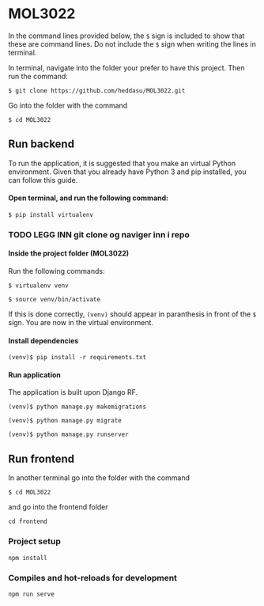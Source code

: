 # MOL3022
In the command lines provided below, the `$` sign is included to show that these are command lines. Do not include the `$` sign when writing the lines in terminal.

In terminal, navigate into the folder your prefer to have this project. Then run the command:

```$ git clone https://github.com/heddasu/MOL3022.git```

Go into the folder with the command

```$ cd MOL3022```

## Run backend
To run the application, it is suggested that you make an virtual Python environment. 
Given that you already have Python 3 and pip installed, you can follow this guide.

#### Open terminal, and run the following command:

```$ pip install virtualenv```


### TODO LEGG INN git clone og naviger inn i repo
#### Inside the project folder (MOL3022)
Run the following commands:

  ```$ virtualenv venv```

  ```$ source venv/bin/activate```

If this is done correctly, `(venv)` should appear in paranthesis in front of the `$` sign. You are now in the virtual environment.

#### Install dependencies

  ```(venv)$ pip install -r requirements.txt```

#### Run application
The application is built upon Django RF.

  ```(venv)$ python manage.py makemigrations```

  ```(venv)$ python manage.py migrate```

  ```(venv)$ python manage.py runserver```

## Run frontend
In another terminal go into the folder with the command

```$ cd MOL3022```
 
and go into the frontend folder

```cd frontend```

### Project setup
```
npm install
```

### Compiles and hot-reloads for development
```
npm run serve
```
